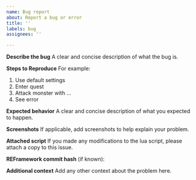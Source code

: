 ```yaml
---
name: Bug report
about: Report a bug or error
title: ''
labels: bug
assignees: ''

---
```


**Describe the bug**
A clear and concise description of what the bug is.

**Steps to Reproduce**
For example:
1. Use default settings
2. Enter quest
3. Attack monster with ...
4. See error

**Expected behavior**
A clear and concise description of what you expected to happen.

**Screenshots**
If applicable, add screenshots to help explain your problem.

**Attached script**
If you made any modifications to the lua script, please attach a copy to this issue.

**REFramework commit hash** (if known):

**Additional context**
Add any other context about the problem here.
